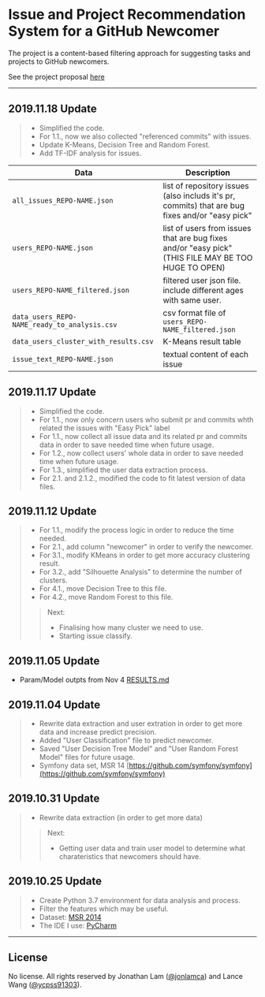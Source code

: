 # Issue and Project Recommendation System for a GitHub Newcomer

The project is a content-based filtering approach for suggesting tasks and projects to GitHub newcomers.

See the project proposal [here](PROPOSAL.md)

***
## 2019.11.18 Update
>* Simplified the code.
>* For 1.1., now we also collected "referenced commits" with issues.
>* Update K-Means, Decision Tree and Random Forest.
>* Add TF-IDF analysis for issues.

| Data                                          | Description                                                                                         |
| --------------------------------------------- | --------------------------------------------------------------------------------------------------- |
| `all_issues_REPO-NAME.json`                   | list of repository issues (also includs it's pr, commits) that are bug fixes and/or "easy pick"     |
| `users_REPO-NAME.json`                        | list of users from issues that are bug fixes and/or "easy pick" (THIS FILE MAY BE TOO HUGE TO OPEN) |
| `users_REPO-NAME_filtered.json`               | filtered user json file. include different ages with same user.                                     |
| `data_users_REPO-NAME_ready_to_analysis.csv`  | csv format file of `users_REPO-NAME_filtered.json`                                                  |
| `data_users_cluster_with_results.csv`         | K-Means result table                                                                                |
| `issue_text_REPO-NAME.json`                   | textual content of each issue                                                                       |

## 2019.11.17 Update
>* Simplified the code.
>* For 1.1., now only concern users who submit pr and commits whth related the issues with "Easy Pick" label
>* For 1.1., now collect all issue data and its related pr and commits data in order to save needed time when future usage.
>* For 1.2., now collect users' whole data in order to save needed time when future usage.
>* For 1.3., simplified the user data extraction process.
>* For 2.1. and 2.1.2., modified the code to fit latest version of data files.

## 2019.11.12 Update
>* For 1.1., modify the process logic in order to reduce the time needed.
>* For 2.1., add column "newcomer" in order to verify the newcomer.
>* For 3.1., modify KMeans in order to get more accuracy clustering result.
>* For 3.2., add "Silhouette Analysis" to determine the number of clusters.
>* For 4.1., move Decision Tree to this file.
>* For 4.2., move Random Forest to this file.
>> Next:
>>* Finalising how many cluster we need to use.
>>* Starting issue classify.

## 2019.11.05 Update
* Param/Model outpts from Nov 4 [RESULTS.md](RESULTS.md)

## 2019.11.04 Update
>* Rewrite data extraction and user extration in order to get more data and increase predict precision.
>* Added "User Classification" file to predict newcomer.
>* Saved "User Decision Tree Model" and "User Random Forest Model" files for future usage.
>* Symfony data set, MSR 14 [https://github.com/symfony/symfony](https://github.com/symfony/symfony)

## 2019.10.31 Update
>* Rewrite data extraction (in order to get more data)
>> Next:
>>* Getting user data and train user model to determine what charateristics that newcomers should have.

## 2019.10.25 Update
>* Create Python 3.7 environment for data analysis and process.
>* Filter the features which may be useful.
>* Dataset: [MSR 2014](http://ghtorrent.org/msr14.html)
>* The IDE I use: [PyCharm](https://www.jetbrains.com/pycharm/)

***

## License

No license. All rights reserved by Jonathan Lam ([@jonlamca](https://github.com/jonlamca)) and Lance Wang ([@ycpss91303](https://github.com/ycpss91303)).
